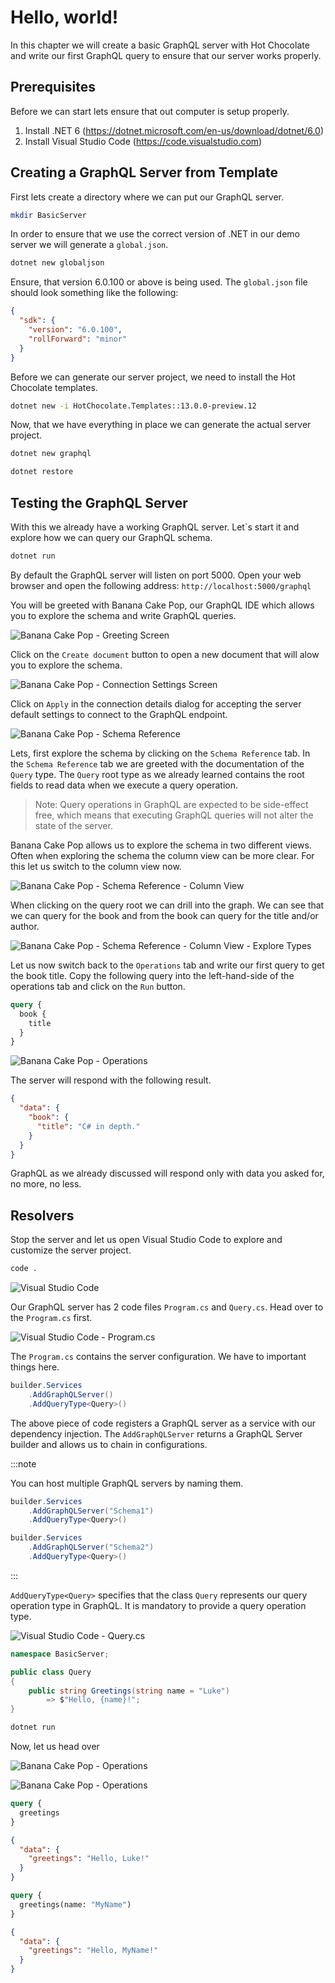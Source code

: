 # Hello, world!

In this chapter we will create a basic GraphQL server with Hot Chocolate and write our first GraphQL query to ensure that our server works properly.

## Prerequisites

Before we can start lets ensure that out computer is setup properly.

1. Install .NET 6 (https://dotnet.microsoft.com/en-us/download/dotnet/6.0)
2. Install Visual Studio Code (https://code.visualstudio.com)

## Creating a GraphQL Server from Template

First lets create a directory where we can put our GraphQL server.

```bash
mkdir BasicServer
```

In order to ensure that we use the correct version of .NET in our demo server we will generate a `global.json`.

```bash
dotnet new globaljson
```

Ensure, that version 6.0.100 or above is being used. The `global.json` file should look something like the following:

```json
{
  "sdk": {
    "version": "6.0.100",
    "rollForward": "minor"
  }
}
```

Before we can generate our server project, we need to install the Hot Chocolate templates.

```bash
dotnet new -i HotChocolate.Templates::13.0.0-preview.12
```

Now, that we have everything in place we can generate the actual server project.

```bash
dotnet new graphql
```

```bash
dotnet restore
```

## Testing the GraphQL Server

With this we already have a working GraphQL server. Let`s start it and explore how we can query our GraphQL schema.

```bash
dotnet run
```

By default the GraphQL server will listen on port 5000. Open your web browser and open the following address: `http://localhost:5000/graphql`

You will be greeted with Banana Cake Pop, our GraphQL IDE which allows you to explore the schema and write GraphQL queries.

![Banana Cake Pop - Greeting Screen](images/bcp-1.png)

Click on the `Create document` button to open a new document that will alow you to explore the schema.

![Banana Cake Pop - Connection Settings Screen](images/bcp-2.png)

Click on `Apply` in the connection details dialog for accepting the server default settings to connect to the GraphQL endpoint.

![Banana Cake Pop - Schema Reference](images/bcp-3.png)

Lets, first explore the schema by clicking on the `Schema Reference` tab. In the `Schema Reference` tab we are greeted with the documentation of the `Query` type. The `Query` root type as we already learned contains the root fields to read data when we execute a query operation.

> Note: Query operations in GraphQL are expected to be side-effect free, which means that executing GraphQL queries will not alter the state of the server.

Banana Cake Pop allows us to explore the schema in two different views. Often when exploring the schema the column view can be more clear. For this let us switch to the column view now.

![Banana Cake Pop - Schema Reference - Column View](images/bcp-4.png)

When clicking on the query root we can drill into the graph. We can see that we can query for the book and from the book can query for the title and/or author.

![Banana Cake Pop - Schema Reference - Column View - Explore Types](images/bcp-5.png)

Let us now switch back to the `Operations` tab and write our first query to get the book title. Copy the following query into the left-hand-side of the operations tab and click on the `Run` button.

```graphql
query {
  book {
    title
  }
}
```

![Banana Cake Pop - Operations](images/bcp-6.png)

The server will respond with the following result.

```json
{
  "data": {
    "book": {
      "title": "C# in depth."
    }
  }
}
```

GraphQL as we already discussed will respond only with data you asked for, no more, no less.

## Resolvers

Stop the server and let us open Visual Studio Code to explore and customize the server project.

```bash
code .
```

![Visual Studio Code ](images/code-1.png)

Our GraphQL server has 2 code files `Program.cs` and `Query.cs`. Head over to the `Program.cs` first.

![Visual Studio Code - Program.cs](images/code-2.png)

The `Program.cs` contains the server configuration. We have to important things here.

```csharp
builder.Services
    .AddGraphQLServer()
    .AddQueryType<Query>()
```

The above piece of code registers a GraphQL server as a service with our dependency injection. The `AddGraphQLServer` returns a GraphQL Server builder and allows us to chain in configurations. 

:::note

You can host multiple GraphQL servers by naming them.

```csharp
builder.Services
    .AddGraphQLServer("Schema1")
    .AddQueryType<Query>()

builder.Services
    .AddGraphQLServer("Schema2")
    .AddQueryType<Query>()
```

:::

`AddQueryType<Query>` specifies that the class `Query` represents our query operation type in GraphQL. It is mandatory to provide a query operation type.

![Visual Studio Code - Query.cs](images/code-3.png)

```csharp title="/Query.cs"
namespace BasicServer;

public class Query
{
    public string Greetings(string name = "Luke")
        => $"Hello, {name}!";
}
```

```bash
dotnet run
```

Now, let us head over 

![Banana Cake Pop - Operations](images/bcp-7.png)



![Banana Cake Pop - Operations](images/bcp-8.png)

```graphql
query {
  greetings
}
```

```json
{
  "data": {
    "greetings": "Hello, Luke!"
  }
}
```

```graphql
query {
  greetings(name: "MyName")
}
```

```json
{
  "data": {
    "greetings": "Hello, MyName!"
  }
}
```
